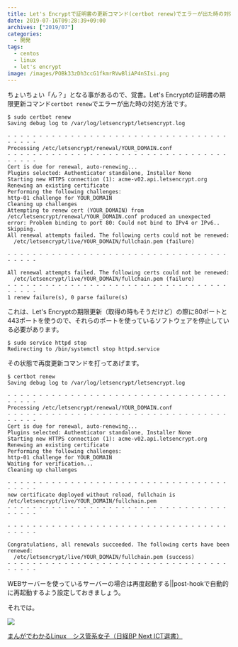 ```yaml
---
title: Let's Encryptで証明書の更新コマンド(certbot renew)でエラーが出た時の対処方法
date: 2019-07-16T09:28:39+09:00
archives: ["2019/07"]
categories:
  - 開発
tags:
  - centos
  - linux
  - let's encrypt
image: /images/POBk33zDh3ccG1fkmrRVwBliAP4nSIsi.png
---
```

ちょいちょい「ん？」となる事があるので、覚書。Let's Encryptの証明書の期限更新コマンド`certbot renew`でエラーが出た時の対処方法です。

<!--more-->

```
$ sudo certbot renew
Saving debug log to /var/log/letsencrypt/letsencrypt.log

- - - - - - - - - - - - - - - - - - - - - - - - - - - - - - - - - - - - - - - -
Processing /etc/letsencrypt/renewal/YOUR_DOMAIN.conf
- - - - - - - - - - - - - - - - - - - - - - - - - - - - - - - - - - - - - - - -
Cert is due for renewal, auto-renewing...
Plugins selected: Authenticator standalone, Installer None
Starting new HTTPS connection (1): acme-v02.api.letsencrypt.org
Renewing an existing certificate
Performing the following challenges:
http-01 challenge for YOUR_DOMAIN
Cleaning up challenges
Attempting to renew cert (YOUR_DOMAIN) from /etc/letsencrypt/renewal/YOUR_DOMAIN.conf produced an unexpected error: Problem binding to port 80: Could not bind to IPv4 or IPv6.. Skipping.
All renewal attempts failed. The following certs could not be renewed:
  /etc/letsencrypt/live/YOUR_DOMAIN/fullchain.pem (failure)

- - - - - - - - - - - - - - - - - - - - - - - - - - - - - - - - - - - - - - - -

All renewal attempts failed. The following certs could not be renewed:
  /etc/letsencrypt/live/YOUR_DOMAIN/fullchain.pem (failure)
- - - - - - - - - - - - - - - - - - - - - - - - - - - - - - - - - - - - - - - -
1 renew failure(s), 0 parse failure(s)
```

これは、Let's Encryptの期限更新（取得の時もそうだけど）の際に80ポートと443ポートを使うので、それらのポートを使っているソフトウェアを停止している必要があります。

```
$ sudo service httpd stop
Redirecting to /bin/systemctl stop httpd.service
```

その状態で再度更新コマンドを打ってあげます。

```
$ certbot renew
Saving debug log to /var/log/letsencrypt/letsencrypt.log

- - - - - - - - - - - - - - - - - - - - - - - - - - - - - - - - - - - - - - - -
Processing /etc/letsencrypt/renewal/YOUR_DOMAIN.conf
- - - - - - - - - - - - - - - - - - - - - - - - - - - - - - - - - - - - - - - -
Cert is due for renewal, auto-renewing...
Plugins selected: Authenticator standalone, Installer None
Starting new HTTPS connection (1): acme-v02.api.letsencrypt.org
Renewing an existing certificate
Performing the following challenges:
http-01 challenge for YOUR_DOMAIN
Waiting for verification...
Cleaning up challenges

- - - - - - - - - - - - - - - - - - - - - - - - - - - - - - - - - - - - - - - -
new certificate deployed without reload, fullchain is
/etc/letsencrypt/live/YOUR_DOMAIN/fullchain.pem
- - - - - - - - - - - - - - - - - - - - - - - - - - - - - - - - - - - - - - - -

- - - - - - - - - - - - - - - - - - - - - - - - - - - - - - - - - - - - - - - -

Congratulations, all renewals succeeded. The following certs have been renewed:
  /etc/letsencrypt/live/YOUR_DOMAIN/fullchain.pem (success)
- - - - - - - - - - - - - - - - - - - - - - - - - - - - - - - - - - - - - - - -
```

WEBサーバーを使っているサーバーの場合は再度起動する||post-hookで自動的に再起動するよう設定しておきましょう。

それでは。

<div class="amazfy">
<a href="https://www.amazon.co.jp/dp/B00TQMFOCW?tag=t4traw-22">
<img src="https://ws-fe.amazon-adsystem.com/widgets/q?_encoding=UTF8&ASIN=B00TQMFOCW&Format=_SL250_&ID=AsinImage&MarketPlace=JP&ServiceVersion=20070822&WS=1&tag=t4traw-22&language=ja_JP">
<p>まんがでわかるLinux　シス管系女子（日経BP Next ICT選書）</p>
</a>
</div>
